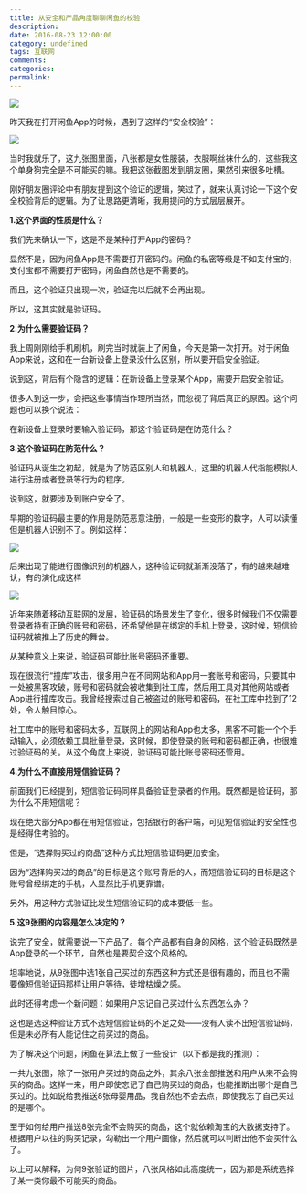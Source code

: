 ```yaml
---
title: 从安全和产品角度聊聊闲鱼的校验
description:
date: 2016-08-23 12:00:00
category: undefined
tags: 互联网
comments:
categories:
permalink:
---
```



![](http://upload-images.jianshu.io/upload_images/120563-2317b4cb5d7a32c0.jpg?imageMogr2/auto-orient/strip%7CimageView2/2/w/1240)

昨天我在打开闲鱼App的时候，遇到了这样的“安全校验”：

![](http://upload-images.jianshu.io/upload_images/120563-8fc60c6fa5dad7d5.jpg?imageMogr2/auto-orient/strip%7CimageView2/2/w/1240)

当时我就乐了，这九张图里面，八张都是女性服装，衣服啊丝袜什么的，这些我这个单身狗完全是不可能买的嘛。我把这张截图发到朋友圈，果然引来很多吐槽。

刚好朋友圈评论中有朋友提到这个验证的逻辑，笑过了，就来认真讨论一下这个安全校验背后的逻辑。为了让思路更清晰，我用提问的方式层层展开。
<!--more-->

**1.这个界面的性质是什么？**

我们先来确认一下，这是不是某种打开App的密码？

显然不是，因为闲鱼App是不需要打开密码的。闲鱼的私密等级是不如支付宝的，支付宝都不需要打开密码，闲鱼自然也是不需要的。

而且，这个验证只出现一次，验证完以后就不会再出现。

所以，这其实就是验证码。

**2.为什么需要验证码？**

我上周刚刚给手机刷机，刷完当时就装上了闲鱼，今天是第一次打开。对于闲鱼App来说，这和在一台新设备上登录没什么区别，所以要开启安全验证。

说到这，背后有个隐含的逻辑：在新设备上登录某个App，需要开启安全验证。

很多人到这一步，会把这些事情当作理所当然，而忽视了背后真正的原因。这个问题也可以换个说法：

在新设备上登录时要输入验证码，那这个验证码是在防范什么？

**3.这个验证码在防范什么？**

验证码从诞生之初起，就是为了防范区别人和机器人，这里的机器人代指能模拟人进行注册或者登录等行为的程序。

说到这，就要涉及到账户安全了。

早期的验证码最主要的作用是防范恶意注册，一般是一些变形的数字，人可以读懂但是机器人识别不了。例如这样：

![](http://upload-images.jianshu.io/upload_images/120563-c996b5d9045ced51.jpg?imageMogr2/auto-orient/strip%7CimageView2/2/w/1240)

后来出现了能进行图像识别的机器人，这种验证码就渐渐没落了，有的越来越难认，有的演化成这样

![](http://upload-images.jianshu.io/upload_images/120563-41680819686425ff.jpg?imageMogr2/auto-orient/strip%7CimageView2/2/w/1240)

近年来随着移动互联网的发展，验证码的场景发生了变化，很多时候我们不仅需要登录者持有正确的账号和密码，还希望他是在绑定的手机上登录，这时候，短信验证码就被推上了历史的舞台。

从某种意义上来说，验证码可能比账号密码还重要。

现在很流行“撞库”攻击，很多用户在不同网站和App用一套账号和密码，只要其中一处被黑客攻破，账号和密码就会被收集到社工库，然后用工具对其他网站或者App进行撞库攻击。我曾经搜索过自己被盗过的账号和密码，在社工库中找到了12处，令人触目惊心。

社工库中的账号和密码太多，互联网上的网站和App也太多，黑客不可能一个个手动输入，必须依赖工具批量登录，这时候，即使登录的账号和密码都正确，也很难过验证码的关。从这个角度上来说，验证码可能比账号密码还管用。

**4.为什么不直接用短信验证码？**

前面我们已经提到，短信验证码同样具备验证登录者的作用。既然都是验证码，那为什么不用短信呢？

现在绝大部分App都在用短信验证，包括银行的客户端，可见短信验证的安全性也是经得住考验的。

但是，“选择购买过的商品”这种方式比短信验证码更加安全。

因为“选择购买过的商品”的目标是这个账号背后的人，而短信验证码的目标是这个账号曾经绑定的手机，人显然比手机更靠谱。

另外，用这种方式验证比发生短信验证码的成本要低一些。

**5.这9张图的内容是怎么决定的？**

说完了安全，就需要说一下产品了。每个产品都有自身的风格，这个验证码既然是App登录的一个环节，自然也是要契合这个风格的。

坦率地说，从9张图中选1张自己买过的东西这种方式还是很有趣的，而且也不需要像短信验证码那样让用户等待，徒增枯燥之感。

此时还得考虑一个新问题：如果用户忘记自己买过什么东西怎么办？

这也是选这种验证方式不选短信验证码的不足之处——没有人读不出短信验证码，但是未必所有人能记住之前买过的商品。

为了解决这个问题，闲鱼在算法上做了一些设计（以下都是我的推测）：

一共九张图，除了一张用户买过的商品之外，其余八张全部推送和用户从来不会购买的商品。这样一来，用户即使忘记了自己购买过的商品，也能推断出哪个是自己买过的。比如说给我推送8张母婴用品，我自然也不会去点，即使我忘了自己买过的是哪个。

至于如何给用户推送8张完全不会购买的商品，这个就依赖淘宝的大数据支持了。根据用户以往的购买记录，勾勒出一个用户画像，然后就可以判断出他不会买什么了。

以上可以解释，为何9张验证的图片，八张风格如此高度统一，因为那是系统选择了某一类你最不可能买的商品。

